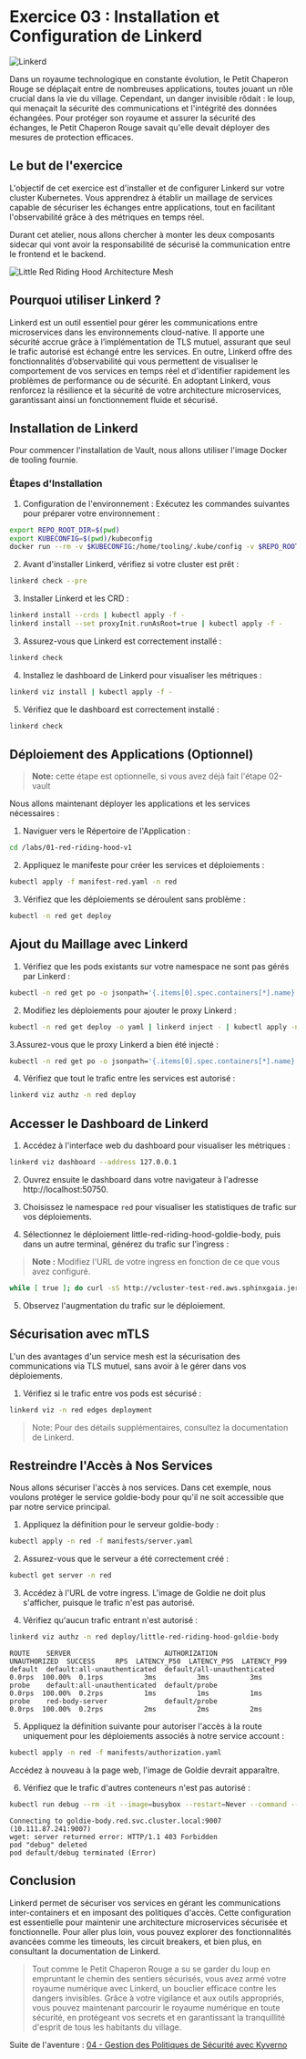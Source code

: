 # Exercice 03 : Installation et Configuration de Linkerd

![Linkerd](../../images/linkerd_logo.png)

Dans un royaume technologique en constante évolution, le Petit Chaperon Rouge se déplaçait entre de nombreuses 
applications, toutes jouant un rôle crucial dans la vie du village. Cependant, un danger invisible rôdait : le loup, 
qui menaçait la sécurité des communications et l'intégrité des données échangées. Pour protéger son royaume et assurer 
la sécurité des échanges, le Petit Chaperon Rouge savait qu'elle devait déployer des mesures de protection efficaces.

## Le but de l'exercice 

L'objectif de cet exercice est d'installer et de configurer Linkerd sur votre cluster Kubernetes. Vous apprendrez à 
établir un maillage de services capable de sécuriser les échanges entre applications, tout en facilitant l'observabilité 
grâce à des métriques en temps réel.

Durant cet atelier, nous allons chercher à monter les deux composants sidecar qui vont avoir la responsabilité de sécurisé
la communication entre le frontend et le backend.

![Little Red Riding Hood Architecture Mesh](../../images/archi_mesh.png)

## Pourquoi utiliser Linkerd ?

Linkerd est un outil essentiel pour gérer les communications entre microservices dans les environnements cloud-native. 
Il apporte une sécurité accrue grâce à l’implémentation de TLS mutuel, assurant que seul le trafic autorisé est échangé 
entre les services. En outre, Linkerd offre des fonctionnalités d’observabilité qui vous permettent de visualiser le 
comportement de vos services en temps réel et d'identifier rapidement les problèmes de performance ou de sécurité. En 
adoptant Linkerd, vous renforcez la résilience et la sécurité de votre architecture microservices, garantissant ainsi 
un fonctionnement fluide et sécurisé.

## Installation de Linkerd

Pour commencer l'installation de Vault, nous allons utiliser l'image Docker de tooling fournie.

### Étapes d'Installation
1. Configuration de l'environnement :
Exécutez les commandes suivantes pour préparer votre environnement :

```bash
export REPO_ROOT_DIR=$(pwd)
export KUBECONFIG=$(pwd)/kubeconfig
docker run --rm -v $KUBECONFIG:/home/tooling/.kube/config -v $REPO_ROOT_DIR/labs:/labs -it ghcr.io/ddrugeon/little-red-riding-hood-tooling:latest
```

2. Avant d'installer Linkerd, vérifiez si votre cluster est prêt :

```bash
linkerd check --pre
```

3. Installer Linkerd et les CRD :

```bash
linkerd install --crds | kubectl apply -f -
linkerd install --set proxyInit.runAsRoot=true | kubectl apply -f -
```

3. Assurez-vous que Linkerd est correctement installé :

```bash
linkerd check
```

4. Installez le dashboard de Linkerd pour visualiser les métriques :

```bash
linkerd viz install | kubectl apply -f -
```

5. Vérifiez que le dashboard est correctement installé :

```bash
linkerd check
```

## Déploiement des Applications (Optionnel)

> **Note:** 
> cette étape est optionnelle, si vous avez déjà fait l'étape 02-vault

Nous allons maintenant déployer les applications et les services nécessaires :

1. Naviguer vers le Répertoire de l'Application :

```bash
cd /labs/01-red-riding-hood-v1
```

2. Appliquez le manifeste pour créer les services et déploiements :

```bash
kubectl apply -f manifest-red.yaml -n red
```

3. Vérifiez que les déploiements se déroulent sans problème :

```bash
kubectl -n red get deploy
```

## Ajout du Maillage avec Linkerd

1. Vérifiez que les pods existants sur votre namespace ne sont pas gérés par Linkerd :

```bash
kubectl -n red get po -o jsonpath='{.items[0].spec.containers[*].name}'
```

2. Modifiez les déploiements pour ajouter le proxy Linkerd :

```bash
kubectl -n red get deploy -o yaml | linkerd inject - | kubectl apply -n red -f -
```

3.Assurez-vous que le proxy Linkerd a bien été injecté :

```bash
kubectl -n red get po -o jsonpath='{.items[0].spec.containers[*].name}' | grep linkerd-proxy
```

4. Vérifiez que tout le trafic entre les services est autorisé :

```bash
linkerd viz authz -n red deploy
```

## Accesser le Dashboard de Linkerd

1. Accédez à l'interface web du dashboard pour visualiser les métriques :

```bash
linkerd viz dashboard --address 127.0.0.1
```

2. Ouvrez ensuite le dashboard dans votre navigateur à l'adresse http://localhost:50750.

3. Choisissez le namespace `red` pour visualiser les statistiques de trafic sur vos déploiements.

4. Sélectionnez le déploiement little-red-riding-hood-goldie-body, puis dans un autre terminal, 
générez du trafic sur l'ingress :

> **Note :** Modifiez l'URL de votre ingress en fonction de ce que vous avez configuré.

```bash
while [ true ]; do curl -sS http://vcluster-test-red.aws.sphinxgaia.jeromemasson.fr > /dev/null ; done;
```
5. Observez l'augmentation du trafic sur le déploiement.

## Sécurisation avec mTLS

L'un des avantages d'un service mesh est la sécurisation des communications via TLS mutuel, sans avoir à 
le gérer dans vos déploiements.

1. Vérifiez si le trafic entre vos pods est sécurisé :

```bash
linkerd viz -n red edges deployment
```

> Note: Pour des détails supplémentaires, consultez la documentation de Linkerd.

## Restreindre l'Accès à Nos Services

Nous allons sécuriser l'accès à nos services. Dans cet exemple, nous voulons protéger le service goldie-body pour 
qu'il ne soit accessible que par notre service principal.

1. Appliquez la définition pour le serveur goldie-body :

```bash
kubectl apply -n red -f manifests/server.yaml
```

2. Assurez-vous que le serveur a été correctement créé :

```bash
kubectl get server -n red
```

3. Accédez à l'URL de votre ingress. L'image de Goldie ne doit plus s'afficher, puisque le trafic n'est pas autorisé.

4. Vérifiez qu'aucun trafic entrant n'est autorisé :

```bash
linkerd viz authz -n red deploy/little-red-riding-hood-goldie-body
```

```text
ROUTE    SERVER                       AUTHORIZATION                  UNAUTHORIZED  SUCCESS     RPS  LATENCY_P50  LATENCY_P95  LATENCY_P99  
default  default:all-unauthenticated  default/all-unauthenticated          0.0rps  100.00%  0.1rps          3ms          3ms          3ms  
probe    default:all-unauthenticated  default/probe                        0.0rps  100.00%  0.2rps          1ms          1ms          1ms  
probe    red-body-server              default/probe                        0.0rps  100.00%  0.2rps          2ms          2ms          2ms  

```
5. Appliquez la définition suivante pour autoriser l'accès à la route uniquement pour les déploiements associés à 
notre service account :

```bash
kubectl apply -n red -f manifests/authorization.yaml
```

Accédez à nouveau à la page web, l'image de Goldie devrait apparaître.

6. Vérifiez que le trafic d'autres conteneurs n'est pas autorisé :

```bash
kubectl run debug --rm -it --image=busybox --restart=Never --command -- wget goldie-body.red.svc.cluster.local:9007/images/body.svg
```
```text
Connecting to goldie-body.red.svc.cluster.local:9007 (10.111.87.241:9007)
wget: server returned error: HTTP/1.1 403 Forbidden
pod "debug" deleted
pod default/debug terminated (Error)
```
## Conclusion

Linkerd permet de sécuriser vos services en gérant les communications inter-containers et en imposant des politiques 
d'accès. Cette configuration est essentielle pour maintenir une architecture microservices sécurisée et fonctionnelle. 
Pour aller plus loin, vous pouvez explorer des fonctionnalités avancées comme les timeouts, les circuit breakers, 
et bien plus, en consultant la documentation de Linkerd.

> Tout comme le Petit Chaperon Rouge a su se garder du loup en empruntant le chemin des sentiers sécurisés, vous avez 
> armé votre royaume numérique avec Linkerd, un bouclier efficace contre les dangers invisibles. Grâce à votre vigilance
> et aux outils appropriés, vous pouvez maintenant parcourir le royaume numérique en toute sécurité, en protégeant vos
> secrets et en garantissant la tranquillité d'esprit de tous les habitants du village.
 
Suite de l'aventure : [04 - Gestion des Politiques de Sécurité avec Kyverno](../04-kyverno/README.md)
